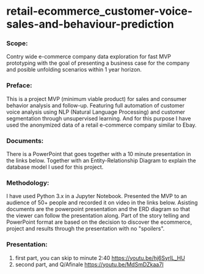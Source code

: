 # retail-ecommerce_customer-voice-sales-and-behaviour-prediction

### **Scope:**
Contry wide e-commerce company data exploration for fast MVP prototyping with the goal of presenting a business case for the company and posible unfolding scenarios within 1 year horizon.

### **Preface:**
This is a project MVP (minimum viable product) for sales and consumer behavior analysis and follow-up. Featuring full automation of customer voice analysis using NLP (Natural Language Processing) and customer segmentation through unsupervised learning. And for this purpose I have used the anonymized data of a retail e-commerce company similar to Ebay.

### **Documents:**
There is a PowerPoint that goes together with a 10 minute presentation in the links below. Together with an Entity-Relationship Diagram to explain the database model I used for this project.

### **Methodology:**
I have used Python 3.x in a Jupyter Notebook. Presented the MVP to an audience of 50+ people and recorded it on video in the links below. Asisting documents are the powerpoint presentation and the ERD diagram so that the viewer can follow the presentation along.
Part of the story telling and PowerPoint format are based on the decision to discover the ecommerce, project and results through the presentation with no "spoilers".

### **Presentation:**
1. first part, you can skip to minute 2:40 https://youtu.be/hj6SyrlL_HU
2. second part, and Q/Afinale https://youtu.be/MdSmDZkaa7I
